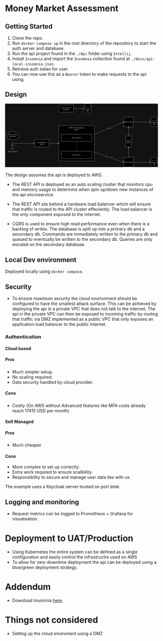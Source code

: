 # Money Market Assessment

## Getting Started
1. Clone the repo.
2. Run `docker-compose up` in the root directory of the repository to start the auth server and database.
3. Run the api project found in the `./Api` folder using `Intellij`.
4. Install `Insomnia` and import the `Insomnia` collection found at `./docs/api-local-insomnia.json`.
5. Retrieve auth token for user.
6. You can now use this as a `Bearer` token to make requests to the api using.

## Design
![overview](/docs/Overview.jpg)

The design assumes the api is deployed to AWS.

- The REST API is deployed as an auto scaling cluster that monitors cpu and memory usage to determine when spin up/down new instances of the api microservice.

- The REST API sits behind a hardware load balancer which will ensure that traffic is routed to the API cluster effeciently. The load balancer is the only component exposed to the internet. 

- CQRS is used to ensure high read performance even when there is a backlog of writes. The database is spilt up into a primary db and a secondary db. Commands are immediately written to the primary db and queued to eventually be written to the secondary db. Queries are only excuted on the secondary database.

## Local Dev environment
Deployed locally using `docker compose`.

## Security
- To ensure maximum security the cloud environment should be configured to have the smallest attack surface. This can be achieved by deploying the api in a private VPC that does not talk to the internet. The api in the private VPC can then be exposed to incoming traffic by routing that traffic via DMZ implemented as a public VPC that only exposes an application load balancer to the public internet.

### Authentication
#### Cloud based
##### Pros
- Much simpler setup.
- No scaling required.
- Data security handled by cloud provider.
##### Cons
- Costly (On AWS without Advanced features like MFA costs already reach 17415 USD per month)

#### Self Managed
##### Pros
- Much cheaper

#### Cons
- More complex to set up correctly.
- Extra work required to ensure scalibility.
- Responsibility to secure and manage user data lies with us.

The example uses  a Keycloak server hosted on port `8090`.

## Logging and monitoring
- Request metrics can be logged to Prometheus + Grafana for visualisation.

# Deployment to UAT/Production 
- Using Kubernetes the entire system can be defined as a single configuration and easily control the infrastructre used on AWS
- To allow for zero downtime deployment the api can be deployed using a blue/green deployment strategy.

# Addendum
-  Download Insomnia [here](https://insomnia.rest/download).

# Things not considered
- Setting up the cloud enviroment using a DMZ
